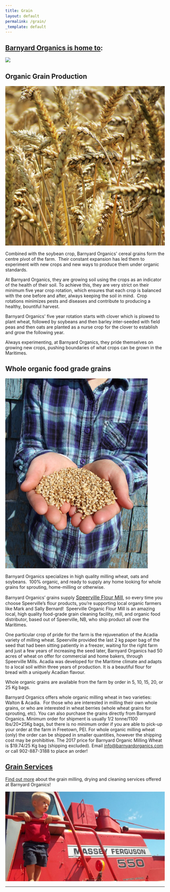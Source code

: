 ```yaml
---
title: Grain
layout: default
permalink: /grain/
_template: default
---
```


## [Barnyard Organics is home to](https://barnyardorganics.com/feed/ ""):

![](/barnyard-organics/images/eastcoastgrainery.png "")

## Organic Grain Production

<div class="image left">
  <img src="/images/grain-close-up-harvest-4.jpg" />
</div>

Combined with the soybean crop, Barnyard Organics' cereal grains form the centre pivot of the farm.  Their constant expansion has led them to experiment with new crops and new ways to produce them under organic standards.

At Barnyard Organics, they are growing soil using the crops as an indicator of the health of their soil. To achieve this, they are very strict on their minimum five year crop rotation, which ensures that each crop is balanced with the one before and after, always keeping the soil in mind.  Crop rotations minimizes pests and diseases and contribute to producing a healthy, bountiful harvest.

Barnyard Organics' five year rotation starts with clover which is plowed to plant wheat, followed by soybeans and then barley inter-seeded with field peas and then oats are planted as a nurse crop for the clover to establish and grow the following year.

Always experimenting, at Barnyard Organics, they pride themselves on growing new crops, pushing boundaries of what crops can be grown in the Maritimes.

## Whole organic food grade grains

<div class="image left">
  <img src="/images/grain-lucy-hands.jpg" />
</div>

Barnyard Organics specializes in high quality milling wheat, oats and soybeans.  100% organic, and ready to supply any home looking for whole grains for sprouting, home-milling or otherwise.

Barnyard Organics’ grains supply <a href="http://www.speervilleflourmill.ca" style="font-size: 1rem;">Speerville Flour Mill</a>, so every time you choose Speerville’s flour products, you’re supporting local organic farmers like Mark and Sally Bernard!  Speerville Organic Flour Mill is an amazing local, high quality food-grade grain cleaning facility, mill, and organic food distributor, based out of Speerville, NB, who ship product all over the Maritimes.

One particular crop of pride for the farm is the rejuvenation of the Acadia variety of milling wheat.  Speerville provided the last 2 kg paper bag of the seed that had been sitting patiently in a freezer, waiting for the right farm and just a few years of increasing the seed later, Barnyard Organics had 50 acres of wheat on offer for commercial and home bakers, through Speerville Mills.  Acadia was developed for the Maritime climate and adapts to a local soil within three years of production.  It is a beautiful flour for bread with a uniquely Acadian flavour.

Whole organic grains are available from the farm by order in 5, 10, 15, 20, or 25 Kg bags.

Barnyard Organics offers whole organic milling wheat in two varieties:   Walton & Acadia.  For those who are interested in milling their own whole grains, or who are interested in wheat berries (whole wheat grains for sprouting, etc). You can also purchase the grains directly from Barnyard Organics.  Minimum order for shipment is usually 1/2 tonne/1100 lbs/20\*25Kg bags, but there is no minimum order if you are able to pick-up your order at the farm in Freetown, PEI. For whole organic milling wheat (only) the order can be shipped in smaller quantities, however the shipping cost may be prohibitive.  The 2017 price for Barnyard Organic Milling Wheat is $19.74/25 Kg bag (shipping excluded). Email [info@barnyardorganics.com](info@barnyardorganics.com "") or call 902-887-3188 to place an order!

## [Grain Services](https://barnyardorganics.com/grain/ "")

[Find out more](https://barnyardorganics.com/services/grain-cleaning-drying "") about the grain milling, drying and cleaning services offered at Barnyard Organics!

<div class="image left">
  <img src="/images/massey-ferguson-model.jpg" />
</div>

<hr style="clear:both" />
